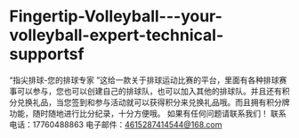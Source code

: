 # Fingertip-Volleyball---your-volleyball-expert-technical-supportsf
“指尖排球-您的排球专家 ”这给一款关于排球运动比赛的平台，里面有各种排球赛事可以参与，您也可以创建自己的排球队，也可以加入其他的排球队。并且还有积分兑换礼品，当您签到和参与活动就可以获得积分来兑换礼品哦。而且拥有积分牌功能，随时随地进行比分纪录，十分方便哦。
如果有任何问题请联系我们！
联系电话：17760488863 电子邮件：4615287414544@168.com
